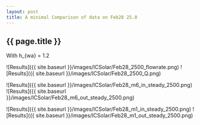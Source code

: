 ```yaml
---
layout: post
title: A minimal Comparison of data on Feb28 25.0
---
```

{{ page.title }}
-----------------
With h_{wa} = 1.2

![Results]({{ site.baseurl }}/images/ICSolar/Feb28_2500_flowrate.png) ![Results]({{ site.baseurl }}/images/ICSolar/Feb28_2500_Q.png)

![Results]({{ site.baseurl }}/images/ICSolar/Feb28_m6_in_steady_2500.png) ![Results]({{ site.baseurl }}/images/ICSolar/Feb28_m6_out_steady_2500.png)

![Results]({{ site.baseurl }}/images/ICSolar/Feb28_m1_in_steady_2500.png) ![Results]({{ site.baseurl }}/images/ICSolar/Feb28_m1_out_steady_2500.png)

